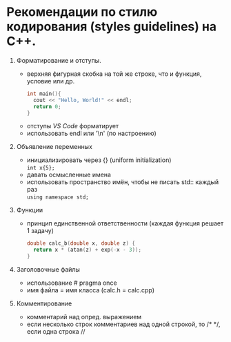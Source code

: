  # Pекомендации по стилю кодирования (styles guidelines) на C++.

 1. Форматирование и отступы.
    - верхняя фигурная скобка на той же строке, что и функция, условие или др.
      ```C++
      int main(){
        cout << "Hello, World!" << endl;
        return 0;
      }
      ```
    - отступы _VS Code_ форматирует
    - использовать endl или '\n' (по настроению)
   
 2. Объявление переменных
    - инициализировать через {} (uniform initialization)  
     `int x{5};`
    - давать осмысленные имена
    - использовать пространство имён, чтобы не писать std:: каждый раз  
     `using namespace std;`

 3. Функции
    - принцип единственной ответственности (каждая функция решает 1 задачу)
      ```C++
      double calc_b(double x, double z) {
        return x * (atan(z) + exp(-x - 3));
      }
      ```
   
 4. Заголовочные файлы
    - использование \# pragma once
    - имя файла = имя класса (calc.h = calc.cpp)
   
 5. Комментирование
    - комментарий над опред. выражением
    - если несколько строк комментариев над одной строкой, то \/\* \*\/, если одна строка //  
<!-- отвечать на вопрос: почему именно это, а не то? -->      
      
